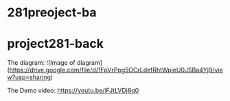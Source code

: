 # 281preoject-ba
# project281-back

The diagram:
![Image of diagram]
(https://drive.google.com/file/d/1FpVrPpg5OCrLdefRhtWpieU0JSBa4Yj9/view?usp=sharing)

The Demo video:
https://youtu.be/iFJtLVDj8q0
